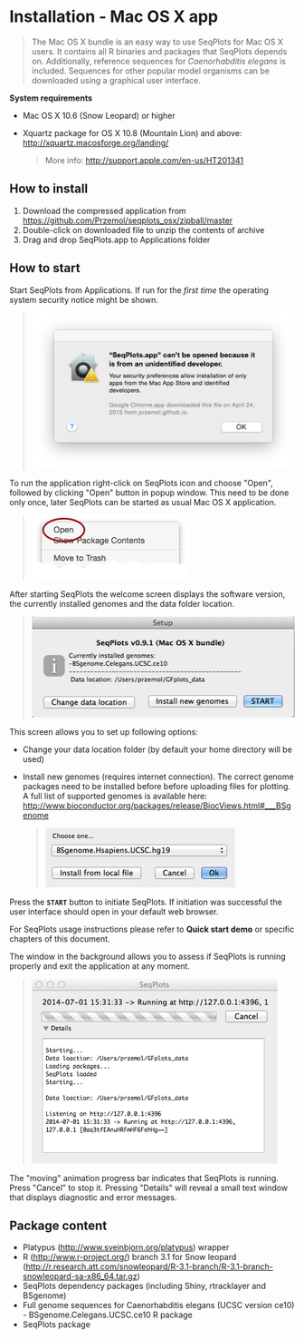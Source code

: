 Installation - Mac OS X app
===========================

> The Mac OS X bundle is an easy way to use SeqPlots for Mac OS X users. It contains all R binaries and packages that SeqPlots depends on. Additionally,  reference sequences for *Caenorhabditis elegans* is included. Sequences for other popular model organisms can be downloaded using a graphical user interface.

**System requirements**

* Mac OS X 10.6 (Snow Leopard) or higher
* Xquartz package for OS X 10.8 (Mountain Lion) and above: http://xquartz.macosforge.org/landing/

    > More info:  http://support.apple.com/en-us/HT201341

How to install
--------------

1. Download the compressed application from https://github.com/Przemol/seqplots_osx/zipball/master
2. Double-click on downloaded file to unzip the contents of archive
3. Drag and drop SeqPlots.app to Applications folder


How to start
------------

Start SeqPlots from Applications. If run for the *first time* the operating system security notice might be shown.

> ![Seq1](img/03_01a.png)

To run the application right-click on SeqPlots icon and choose "Open", followed by clicking "Open" button in popup window.
This need to be done only once, later SeqPlots can be started as usual Mac OS X application.

> ![Seq2](img/03_01b.png)

After starting SeqPlots the welcome screen displays the software version, the currently installed genomes and the data folder location.

> ![SeqPlots Mac OS X bindle - the welcome screen](img/03_02.png)

This screen allows you to set up following options:

* Change your data location folder (by default your home directory will be used)
* Install new genomes (requires internet connection). The correct genome packages need to be installed before before uploading files for plotting. A full list of supported genomes is available here: http://www.bioconductor.org/packages/release/BiocViews.html#___BSgenome

    > ![Genomic packages installer window](img/03_03.png)

Press the **`START`** button to initiate SeqPlots. If initiation was successful the user interface should open in your default web browser.

For SeqPlots usage instructions please refer to <b>Quick start demo</b> or specific chapters of this document.

The window in the background allows you to assess if SeqPlots is running properly and exit the application at any moment.

> ![SeqPlots Mac OS X bindle - the diagnostic window](img/03_04.png)

The "moving" animation progress bar indicates that SeqPlots is running. Press "Cancel" to stop it. Pressing "Details" will reveal a small text window that displays diagnostic and error messages.

Package content
---------------

* Platypus (http://www.sveinbjorn.org/platypus) wrapper
* R (http://www.r-project.org/) branch 3.1 for Snow leopard (http://r.research.att.com/snowleopard/R-3.1-branch/R-3.1-branch-snowleopard-sa-x86_64.tar.gz)
* SeqPlots dependency packages (including Shiny, rtracklayer and BSgenome)
* Full genome sequences for Caenorhabditis elegans (UCSC version ce10) - BSgenome.Celegans.UCSC.ce10 R package
* SeqPlots package
